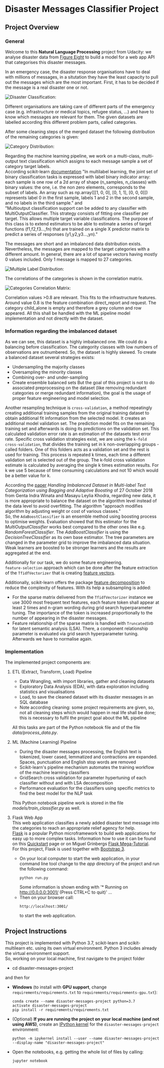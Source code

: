 [//]: # (Image References)

[image1]: ./images/CleanedDataset_disaster_messages_distr.PNG "Disaster Classification:"
[image2]: ./images/CleanedDataset_disaster_messages_categories_distr.PNG "Category Distribution:"
[image3]: ./images/CleanedDataset_disaster_messages_multipleCategoryLabelsDistribution.PNG "Multiple Label Distribution:"
[image4]: ./images/DisasterMessages_categories_correlationMatrix.PNG "Categories Correlation Matrix:"


# Disaster Messages Classifier Project

## Project Overview
### General
Welcome to this **Natural Language Processing** project from Udacity: we analyse disaster data from [Figure Eight](https://www.figure-eight.com/) to build a model for a web app API that categorises this disaster messages.

In an emergency case, the disaster response organisations have to deal with millions of messages, in a situtation they have the least capacity to pull out the messages which are the most important. First, it has to be decided if the message is a real disaster one or not.

![Disaster Classification:][image1]


Different organisations are taking care of different parts of the emergency case (e.g. infrastructure or medical topics, refugee status, ...) and have to know which messages are relevant for them. The given datasets are labelled according this different problem parts, called categories.

After some cleaning steps of the merged dataset the following distribution of the remaining categories is given:

![Category Distribution:][image2]

Regarding the machine learning pipeline, we work on a multi-class, multi-output text classification which assigns to each message sample a set of category target labels.<br>
According scikit-learn [documentation](https://scikit-learn.org/stable/modules/multiclass.html) "In multilabel learning, the joint set of binary classification tasks is expressed with label binary indicator array: each sample is one row of a 2d array of shape (n_samples, n_classes) with binary values: the one, i.e. the non zero elements, corresponds to the subset of labels. An array such as np.array([[1, 0, 0], [0, 1, 1], [0, 0, 0]]) represents label 0 in the first sample, labels 1 and 2 in the second sample, and no labels in the third sample." and<br>
"Multioutput classification support can be added to any classifier with MultiOutputClassifier. This strategy consists of fitting one classifier per target. This allows multiple target variable classifications. The purpose of this class is to extend estimators to be able to estimate a series of target functions (f1,f2,f3…,fn) that are trained on a single X predictor matrix to predict a series of responses (y1,y2,y3…,yn)."

The messages are short and an imbalanced data distribution exists. Nevertheless, the messages are mapped to the target categories with a different amount. In general, there are a lot of sparse vectors having mostly 0 values included. Only 1 message is mapped to 27 categories.

![Multiple Label Distribution:][image3]

The correlations of the categories is shown in the correlation matrix.

![Categories Correlation Matrix:][image4]

Correlation values >0.8 are relevant. This fits to the infrastructure features. Around value 0.8 is the feature combination direct_report and request. The category child_alone is empty and therefore a grey column and row appeared. All this shall be handled with the ML pipeline model implementation and not directly with the dataset.

### Information regarding the imbalanced dataset
As we can see, this dataset is a highly imbalanced one. We could do a balancing before classification. The categority classes with low numbers of observations are outnumbered. So, the dataset is highly skewed. To create a balanced dataset several strategies exists:
- Undersampling the majority classes
- Oversampling the minority classes
- Combining over- and under-sampling
- Create ensemble balanced sets
But the goal of this project is not to do associated preprocessing on the dataset (like removing redundant categories or merge redundant information), the goal is the usage of proper feature engineering and model selection.

Another resampling technique is `cross-validation`, a method repeatingly creating additional training samples from the original training dataset to obtain additional fit information from the selected model. It creates an additional model validation set. The prediction model fits on the remaining training set and afterwards is doing its predictions on the validation set. This calculated validation error rate is an estimation of the datasets test error rate. Specific cross validation strategies exist, we are using the `k-fold cross-validation`, that divides the training set in k non-overlapping groups - called folders. One of this folders acts as a validation set and the rest is used for training. This process is repeated k times, each time a different validation set is selected out of the group. The k-fold cross validation estimate is calculated by averaging the single k times estimation results. For k we use 5 because of time consuming calculations and not 10 which would be a better value for k.

According the [paper](https://arxiv.org/ftp/arxiv/papers/1810/1810.11612.pdf) <i>Handling Imbalanced Dataset in Multi-label Text Categorization using Bagging and Adaptive Boosting</i> of 27 October 2018 from Genta Indra Winata and Masayu Leylia Khodra, regarding new data, it is more appropriate to balance the dataset on the algorithm level instead of the data level to avoid overfitting. The algorithm "approach modifies algorithm by adjusting weight or cost of various classes."<br>
So, the `AdaBoostClassifier` is an ensemble method using boosting process to optimise weights. Evaluation showed that this estimator for the <i>MultiOutputClassifier</i> works best compared to the other ones like e.g. <i>RandomForestClassifier</i>. The <i>AdaBoostClassifier</i> is using the <i>DecisionTreeClassifier</i> as its own base estimator. The tree parameters are changed in the parameter grid to improve the imbalanced data situation. Weak learners are boosted to be stronger learners and the results are aggregated at the end.

Additionally for our task, we do some feature engineering.<br>
`feature-selection` approach which can be done after the feature extraction of the `TfidfVectorizer` that is creating [feature vectors](https://scikit-learn.org/stable/modules/generated/sklearn.feature_extraction.text.TfidfVectorizer.html#sklearn.feature_extraction.text.TfidfVectorizer).

Additionally, scikit-learn offers the package [feature decomposition](https://scikit-learn.org/stable/modules/classes.html#module-sklearn.decomposition) to reduce the complexity of features. With its help a subsampling is added:
- For the sparse matrix delivered from the `TfidfVectorizer` instance we use 3000 most frequent text features, each feature token shall appear at least 2 times and n-gram wording during grid search hyperparameter tuning. The  importance of the token is increased proportionally to the number of appearing in the disaster messages.
- Feature relationship of the sparse matrix is handled with `TruncatedSVD` for latent semantic analysis (LSA). There, a component relationship parameter is evaluated via grid search hyperparameter tuning. Afterwards we have to normalise again.

### Implementation
The implemented project components are:
1. ETL (Extract, Transform, Load) Pipeline
   - Data Wrangling, with import libraries, gather and cleaning datasets
   - Exploratory Data Analysis (EDA), with data exploration including statistics and visualisations
   - Load, to save the cleaned dataset with its disaster messages in an SQL database
   - Note according cleaning: some project requirements are given, so, not all cleaning steps which would happen in real life shall be done; this is necessary to fulfil the project goal about the ML pipeline
   
   All this tasks are part of the Python notebook file and of the file <i>data/process_data.py</i>.

2. ML (Machine Learning) Pipeline
   - During the disaster messages processing, the English text is tokenized, lower cased, lemmatized and contractions are expanded. Spaces, punctuation and English stop words are removed
   - Scikit-learn's pipeline mechanism automates the training workflow of the machine learning classifiers
   - GridSearch cross validation for parameter hypertuning of each classifier without and with LSA decomposition
   - Performance evaluation for the classifiers using specific metrics to find the best model for the NLP task
   
   This Python notebook pipeline work is stored in the file <i>models/train_classifier.py</i> as well. 
   
3. Flask Web App<br>
This web application classifies a newly added disaster text message into the categories to reach an appropriate relief agency for help.<br>
[Flask](https://palletsprojects.com/p/flask/) is a popular Python microframework to build web applications for easy up to more complex tasks. Information how to use it can be found on this [Quickstart](https://flask.palletsprojects.com/en/1.1.x/quickstart/#static-files) page or on Miguel Grinbergs [Flask Mega-Tutorial](https://blog.miguelgrinberg.com/post/the-flask-mega-tutorial-part-i-hello-world).<br>
For this project, Flask is used together with [Bootstrap 3](https://www.w3schools.com/bootstrap/default.asp).

   - On your local computer to start the web application, in your command line tool change to the <i>app</i> directory of the project and run the following command: 
     ```
     python run.py
     ```
     Some information is shown ending with '* Running on http://0.0.0.0:3001/ (Press CTRL+C to quit)' ...
   - Then on your browser call:
     ```
     http://localhost:3001/
     ```
     to start the web application.

## Project Instructions
This project is implemented with Python 3.7, scikit-learn and scikit-multilearn etc. using its own virtual environment. Python 3 includes already the virtual environment support.<br>
So, working on your local machine, first navigate to the project folder
- cd disaster-messages-project

and then for 
- __Windows__ (to install with __GPU support__, change `requirements/requirements.txt` to `requirements/requirements-gpu.txt`):
	```
	conda create --name disaster-messages-project python=3.7
	activate disaster-messages-project
	pip install -r requirements/requirements.txt
	```
- (Optional) **If you are running the project on your local machine (and not using AWS)**, create an [IPython kernel](http://ipython.readthedocs.io/en/stable/install/kernel_install.html) for the `disaster-messages-project` environment:
	```
	python -m ipykernel install --user --name disaster-messages-project --display-name "disaster-messages-project"
	```
- Open the notebooks, e.g. getting the whole list of files by calling:
	```
	jupyter notebook
	```

